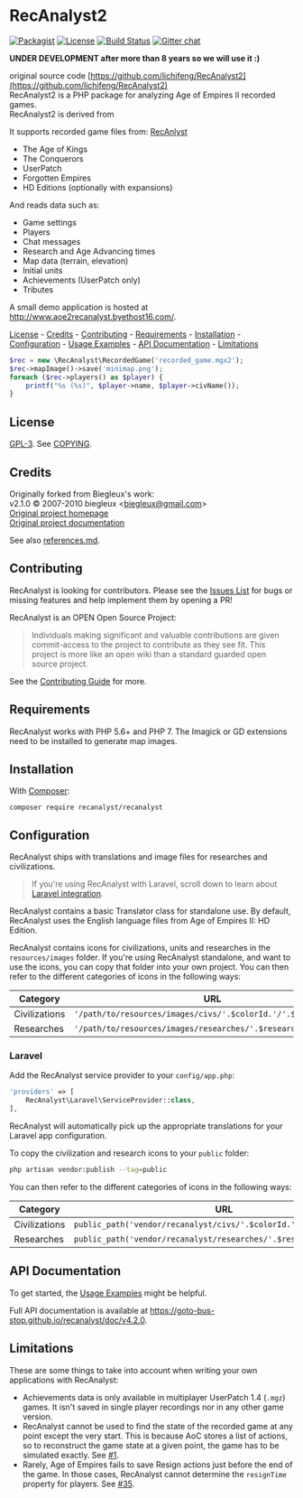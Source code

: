 # RecAnalyst2

[![Packagist](https://img.shields.io/packagist/v/recanalyst/recanalyst.svg)](https://packagist.org/packages/recanalyst/recanalyst)
[![License](https://img.shields.io/packagist/l/recanalyst/recanalyst.svg)](https://packagist.org/packages/recanalyst/recanalyst)
[![Build Status](https://travis-ci.org/goto-bus-stop/recanalyst.svg?branch=master)](https://travis-ci.org/goto-bus-stop/recanalyst)
[![Gitter chat](https://badges.gitter.im/goto-bus-stop/recanalyst.svg)](https://gitter.im/goto-bus-stop/recanalyst)

**UNDER DEVELOPMENT after more than 8 years so we will use it  :)**

original source code  [https://github.com/lichifeng/RecAnalyst2](https://github.com/lichifeng/RecAnalyst2)<br>
RecAnalyst2 is a PHP package for analyzing Age of Empires II recorded games.<br>
RecAnalyst2 is derived from 

It supports recorded game files from: [RecAnlyst](https://github.com/goto-bus-stop/recanalyst)

 * The Age of Kings
 * The Conquerors
 * UserPatch
 * Forgotten Empires
 * HD Editions (optionally with expansions)

And reads data such as:

 * Game settings
 * Players
 * Chat messages
 * Research and Age Advancing times
 * Map data (terrain, elevation)
 * Initial units
 * Achievements (UserPatch only)
 * Tributes

A small demo application is hosted at http://www.aoe2recanalyst.byethost16.com/.

[License][] - [Credits][] - [Contributing][] - [Requirements][] -
[Installation][] - [Configuration][] - [Usage Examples][] -
[API Documentation][] - [Limitations][]

```php
$rec = new \RecAnalyst\RecordedGame('recorded_game.mgx2');
$rec->mapImage()->save('minimap.png');
foreach ($rec->players() as $player) {
    printf("%s (%s)", $player->name, $player->civName());
}
```

## License

[GPL-3][]. See [COPYING][].

## Credits

Originally forked from Biegleux's work:  
v2.1.0 © 2007-2010 biegleux &lt;biegleux@gmail.com&gt;    
[Original project homepage][]  
[Original project documentation][]

See also [references.md][].

## Contributing

RecAnalyst is looking for contributors. Please see the [Issues List][] for bugs
or missing features and help implement them by opening a PR!

RecAnalyst is an OPEN Open Source Project:

> Individuals making significant and valuable contributions are given
> commit-access to the project to contribute as they see fit. This project is
> more like an open wiki than a standard guarded open source project.

See the [Contributing Guide][] for more.

## Requirements

RecAnalyst works with PHP 5.6+ and PHP 7. The Imagick or GD extensions need to
be installed to generate map images.

## Installation

With [Composer][]:

```
composer require recanalyst/recanalyst
```

<!-- TODO
Without Composer:

 - Add a download link to something that includes RecAnalyst and dependencies
 - Add docs on using the included Composer-generated autoloader,
   probably `require '/path/to/recanalyst/autoload.php'`

-->

## Configuration

RecAnalyst ships with translations and image files for researches and
civilizations.

> If you're using RecAnalyst with Laravel, scroll down to learn about
> [Laravel integration][].

RecAnalyst contains a basic Translator class for standalone use. By default,
RecAnalyst uses the English language files from Age of Empires II: HD Edition.

RecAnalyst contains icons for civilizations, units and researches in the
`resources/images` folder. If you're using RecAnalyst standalone, and want to
use the icons, you can copy that folder into your own project. You can then
refer to the different categories of icons in the following ways:

| Category      | URL |
|---------------|-----|
| Civilizations | `'/path/to/resources/images/civs/'.$colorId.'/'.$civId.'.png'` |
| Researches    | `'/path/to/resources/images/researches/'.$researchId.'.png'`   |

### Laravel

Add the RecAnalyst service provider to your `config/app.php`:

```php
'providers' => [
    RecAnalyst\Laravel\ServiceProvider::class,
],
```

RecAnalyst will automatically pick up the appropriate translations for your
Laravel app configuration.

To copy the civilization and research icons to your `public` folder:

```bash
php artisan vendor:publish --tag=public
```

You can then refer to the different categories of icons in the following ways:

| Category      | URL |
|---------------|-----|
| Civilizations | `public_path('vendor/recanalyst/civs/'.$colorId.'/'.$civId.'.png')` |
| Researches    | `public_path('vendor/recanalyst/researches/'.$researchId.'.png')`   |

## API Documentation

To get started, the [Usage Examples][] might be helpful.

Full API documentation is available at
https://goto-bus-stop.github.io/recanalyst/doc/v4.2.0.

## Limitations

These are some things to take into account when writing your own applications
with RecAnalyst:

 - Achievements data is only available in multiplayer UserPatch 1.4 (`.mgz`)
   games. It isn't saved in single player recordings nor in any other game
   version.
 - RecAnalyst cannot be used to find the state of the recorded game at any point
   except the very start. This is because AoC stores a list of actions, so to
   reconstruct the game state at a given point, the game has to be simulated
   exactly. See [#1][limitation/gameplay].
 - Rarely, Age of Empires fails to save Resign actions just before the end of
   the game. In those cases, RecAnalyst cannot determine the `resignTime`
   property for players. See [#35][limitation/resignTime].

[Issues List]: https://github.com/goto-bus-stop/recanalyst
[Contributing Guide]: ./CONTRIBUTING.md
[references.md]: ./references.md
[Composer]: https://getcomposer.org
[v3.x branch]: https://github.com/goto-bus-stop/recanalyst/tree/v3.x
[Original project homepage]: http://recanalyst.sourceforge.net/
[Original project documentation]: http://recanalyst.sourceforge.net/documentation/
[GPL-3]: https://www.tldrlegal.com/l/gpl-3.0
[COPYING]: ./COPYING

[License]: #license
[Credits]: #credits
[Contributing]: #contributing
[Requirements]: #requirements
[Installation]: #installation
[Configuration]: #configuration
[Laravel integration]: #laravel
[Usage Examples]: ./examples#readme
[API Documentation]: https://goto-bus-stop.github.io/recanalyst/doc/v4.2.0
[Limitations]: #limitations

[limitation/gameplay]: https://github.com/goto-bus-stop/recanalyst/issues/1
[limitation/resignTime]: https://github.com/goto-bus-stop/recanalyst/issues/35
